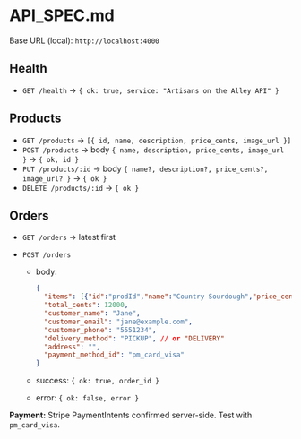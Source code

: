 # API_SPEC.md

Base URL (local): `http://localhost:4000`

## Health

* `GET /health` → `{ ok: true, service: "Artisans on the Alley API" }`

## Products

* `GET /products` → `[{ id, name, description, price_cents, image_url }]`
* `POST /products` → body `{ name, description, price_cents, image_url }` → `{ ok, id }`
* `PUT /products/:id` → body `{ name?, description?, price_cents?, image_url? }` → `{ ok }`
* `DELETE /products/:id` → `{ ok }`

## Orders

* `GET /orders` → latest first
* `POST /orders`

  * body:

    ```json
    {
      "items": [{"id":"prodId","name":"Country Sourdough","price_cents":6000,"qty":2}],
      "total_cents": 12000,
      "customer_name": "Jane",
      "customer_email": "jane@example.com",
      "customer_phone": "5551234",
      "delivery_method": "PICKUP", // or "DELIVERY"
      "address": "",
      "payment_method_id": "pm_card_visa"
    }
    ```
  * success: `{ ok: true, order_id }`
  * error: `{ ok: false, error }`

**Payment:** Stripe PaymentIntents confirmed server-side. Test with `pm_card_visa`.
